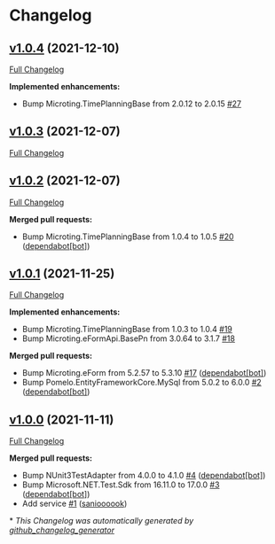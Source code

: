 # Changelog

## [v1.0.4](https://github.com/microting/eform-service-timeplanning-plugin/tree/v1.0.4) (2021-12-10)

[Full Changelog](https://github.com/microting/eform-service-timeplanning-plugin/compare/v1.0.3...v1.0.4)

**Implemented enhancements:**

- Bump Microting.TimePlanningBase from 2.0.12 to 2.0.15 [\#27](https://github.com/microting/eform-service-timeplanning-plugin/issues/27)

## [v1.0.3](https://github.com/microting/eform-service-timeplanning-plugin/tree/v1.0.3) (2021-12-07)

[Full Changelog](https://github.com/microting/eform-service-timeplanning-plugin/compare/v1.0.2...v1.0.3)

## [v1.0.2](https://github.com/microting/eform-service-timeplanning-plugin/tree/v1.0.2) (2021-12-07)

[Full Changelog](https://github.com/microting/eform-service-timeplanning-plugin/compare/v1.0.1...v1.0.2)

**Merged pull requests:**

- Bump Microting.TimePlanningBase from 1.0.4 to 1.0.5 [\#20](https://github.com/microting/eform-service-timeplanning-plugin/pull/20) ([dependabot[bot]](https://github.com/apps/dependabot))

## [v1.0.1](https://github.com/microting/eform-service-timeplanning-plugin/tree/v1.0.1) (2021-11-25)

[Full Changelog](https://github.com/microting/eform-service-timeplanning-plugin/compare/v1.0.0...v1.0.1)

**Implemented enhancements:**

- Bump Microting.TimePlanningBase from 1.0.3 to 1.0.4 [\#19](https://github.com/microting/eform-service-timeplanning-plugin/issues/19)
- Bump Microting.eFormApi.BasePn from 3.0.64 to 3.1.7 [\#18](https://github.com/microting/eform-service-timeplanning-plugin/issues/18)

**Merged pull requests:**

- Bump Microting.eForm from 5.2.57 to 5.3.10 [\#17](https://github.com/microting/eform-service-timeplanning-plugin/pull/17) ([dependabot[bot]](https://github.com/apps/dependabot))
- Bump Pomelo.EntityFrameworkCore.MySql from 5.0.2 to 6.0.0 [\#2](https://github.com/microting/eform-service-timeplanning-plugin/pull/2) ([dependabot[bot]](https://github.com/apps/dependabot))

## [v1.0.0](https://github.com/microting/eform-service-timeplanning-plugin/tree/v1.0.0) (2021-11-11)

[Full Changelog](https://github.com/microting/eform-service-timeplanning-plugin/compare/882b06f8b9729f41968322ce9d277497ce74d313...v1.0.0)

**Merged pull requests:**

- Bump NUnit3TestAdapter from 4.0.0 to 4.1.0 [\#4](https://github.com/microting/eform-service-timeplanning-plugin/pull/4) ([dependabot[bot]](https://github.com/apps/dependabot))
- Bump Microsoft.NET.Test.Sdk from 16.11.0 to 17.0.0 [\#3](https://github.com/microting/eform-service-timeplanning-plugin/pull/3) ([dependabot[bot]](https://github.com/apps/dependabot))
- Add service [\#1](https://github.com/microting/eform-service-timeplanning-plugin/pull/1) ([sanioooook](https://github.com/sanioooook))



\* *This Changelog was automatically generated by [github_changelog_generator](https://github.com/github-changelog-generator/github-changelog-generator)*
